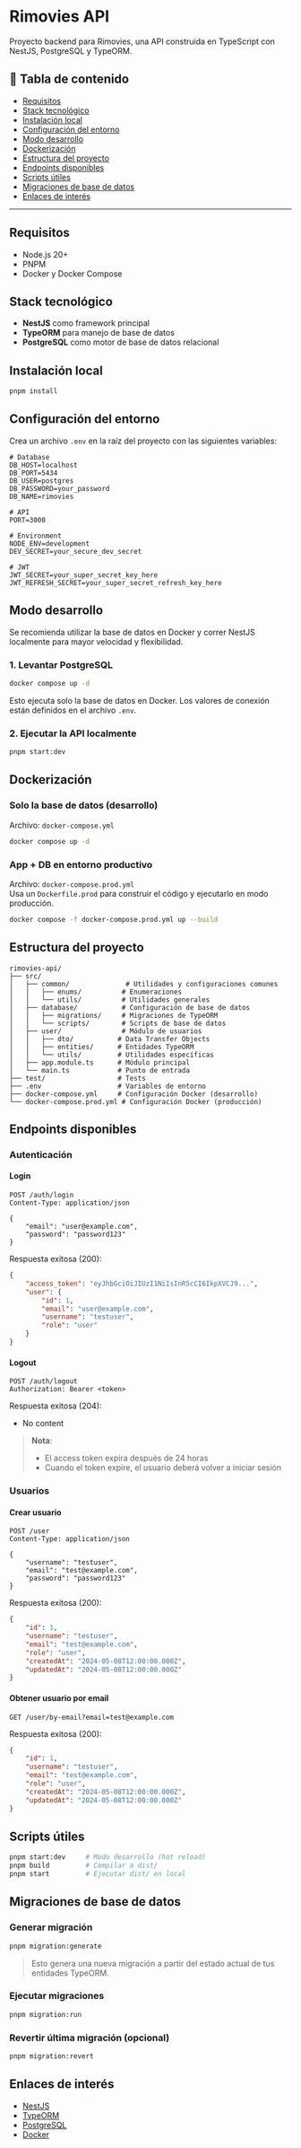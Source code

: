 # Rimovies API

Proyecto backend para Rimovies, una API construida en TypeScript con NestJS, PostgreSQL y TypeORM.

## 🔗 Tabla de contenido

- [Requisitos](#requisitos)
- [Stack tecnológico](#stack-tecnológico)
- [Instalación local](#instalación-local)
- [Configuración del entorno](#configuración-del-entorno)
- [Modo desarrollo](#modo-desarrollo)
- [Dockerización](#dockerización)
- [Estructura del proyecto](#estructura-del-proyecto)
- [Endpoints disponibles](#endpoints-disponibles)
- [Scripts útiles](#scripts-útiles)
- [Migraciones de base de datos](#migraciones-de-base-de-datos)
- [Enlaces de interés](#enlaces-de-interés)

---

## Requisitos

- Node.js 20+
- PNPM
- Docker y Docker Compose

## Stack tecnológico

- **NestJS** como framework principal
- **TypeORM** para manejo de base de datos
- **PostgreSQL** como motor de base de datos relacional

## Instalación local

```bash
pnpm install
```

## Configuración del entorno

Crea un archivo `.env` en la raíz del proyecto con las siguientes variables:

```env
# Database
DB_HOST=localhost
DB_PORT=5434
DB_USER=postgres
DB_PASSWORD=your_password
DB_NAME=rimovies

# API
PORT=3000

# Environment
NODE_ENV=development
DEV_SECRET=your_secure_dev_secret

# JWT
JWT_SECRET=your_super_secret_key_here
JWT_REFRESH_SECRET=your_super_secret_refresh_key_here
```

## Modo desarrollo

Se recomienda utilizar la base de datos en Docker y correr NestJS localmente para mayor velocidad y flexibilidad.

### 1. Levantar PostgreSQL

```bash
docker compose up -d
```

Esto ejecuta solo la base de datos en Docker. Los valores de conexión están definidos en el archivo `.env`.

### 2. Ejecutar la API localmente

```bash
pnpm start:dev
```

## Dockerización

### Solo la base de datos (desarrollo)

Archivo: `docker-compose.yml`

```bash
docker compose up -d
```

### App + DB en entorno productivo

Archivo: `docker-compose.prod.yml`  
Usa un `Dockerfile.prod` para construir el código y ejecutarlo en modo producción.

```bash
docker compose -f docker-compose.prod.yml up --build
```

## Estructura del proyecto

```
rimovies-api/
├── src/
│   ├── common/              # Utilidades y configuraciones comunes
│   │   ├── enums/          # Enumeraciones
│   │   └── utils/          # Utilidades generales
│   ├── database/           # Configuración de base de datos
│   │   ├── migrations/     # Migraciones de TypeORM
│   │   └── scripts/        # Scripts de base de datos
│   ├── user/               # Módulo de usuarios
│   │   ├── dto/           # Data Transfer Objects
│   │   ├── entities/      # Entidades TypeORM
│   │   └── utils/         # Utilidades específicas
│   ├── app.module.ts      # Módulo principal
│   └── main.ts            # Punto de entrada
├── test/                  # Tests
├── .env                   # Variables de entorno
├── docker-compose.yml     # Configuración Docker (desarrollo)
└── docker-compose.prod.yml # Configuración Docker (producción)
```

## Endpoints disponibles

### Autenticación

#### Login
```http
POST /auth/login
Content-Type: application/json

{
    "email": "user@example.com",
    "password": "password123"
}
```

Respuesta exitosa (200):
```json
{
    "access_token": "eyJhbGciOiJIUzI1NiIsInR5cCI6IkpXVCJ9...",
    "user": {
        "id": 1,
        "email": "user@example.com",
        "username": "testuser",
        "role": "user"
    }
}
```

#### Logout
```http
POST /auth/logout
Authorization: Bearer <token>
```

Respuesta exitosa (204):
- No content

> **Nota**: 
> - El access token expira después de 24 horas
> - Cuando el token expire, el usuario deberá volver a iniciar sesión

### Usuarios

#### Crear usuario
```http
POST /user
Content-Type: application/json

{
    "username": "testuser",
    "email": "test@example.com",
    "password": "password123"
}
```

Respuesta exitosa (200):
```json
{
    "id": 1,
    "username": "testuser",
    "email": "test@example.com",
    "role": "user",
    "createdAt": "2024-05-08T12:00:00.000Z",
    "updatedAt": "2024-05-08T12:00:00.000Z"
}
```

#### Obtener usuario por email
```http
GET /user/by-email?email=test@example.com
```

Respuesta exitosa (200):
```json
{
    "id": 1,
    "username": "testuser",
    "email": "test@example.com",
    "role": "user",
    "createdAt": "2024-05-08T12:00:00.000Z",
    "updatedAt": "2024-05-08T12:00:00.000Z"
}
```

## Scripts útiles

```bash
pnpm start:dev     # Modo desarrollo (hot reload)
pnpm build         # Compilar a dist/
pnpm start         # Ejecutar dist/ en local
```

## Migraciones de base de datos

### Generar migración

```bash
pnpm migration:generate
```

> Esto genera una nueva migración a partir del estado actual de tus entidades TypeORM.

### Ejecutar migraciones

```bash
pnpm migration:run
```

### Revertir última migración (opcional)

```bash
pnpm migration:revert
```

## Enlaces de interés

- [NestJS](https://nestjs.com/)
- [TypeORM](https://typeorm.io/)
- [PostgreSQL](https://www.postgresql.org/)
- [Docker](https://www.docker.com/)

